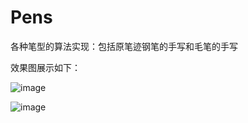 # Pens
各种笔型的算法实现：包括原笔迹钢笔的手写和毛笔的手写

效果图展示如下：

![image](https://github.com/doubledouble123/Pens/blob/master/%E6%95%88%E6%9E%9C%E5%9B%BE/show_pen.png)

![image](https://github.com/doubledouble123/Pens/blob/master/%E6%95%88%E6%9E%9C%E5%9B%BE/show_brush.png)
